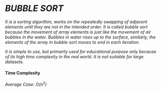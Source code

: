# _BUBBLE SORT_

_It is a sorting algorithm, works on the repeatedly swapping of adjacent elements until they are not in the intended order. It is called bubble sort because the movement of array elements is just like the movement of air bubbles in the water. Bubbles in water rises up to the surface, similarly, the elements of the array in bubble sort moves to end in each iteration._

_It is simple to use, but primarily used for educational purpose only because of its high time complexity in the real world. It is not suitable for large datasets._

#### Time Complexity
_Average Case: O($n^2$)_
